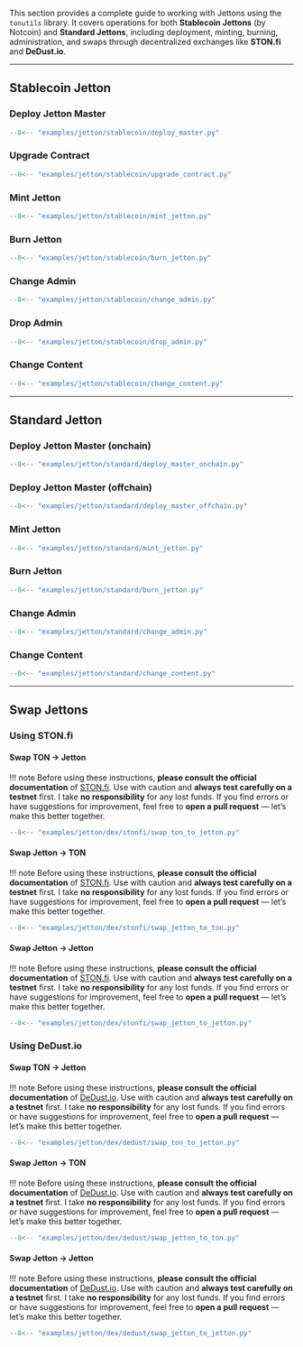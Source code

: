 This section provides a complete guide to working with Jettons using the `tonutils` library.
It covers operations for both **Stablecoin Jettons** (by Notcoin) and **Standard Jettons**, including deployment, minting, burning, administration, and swaps through decentralized exchanges like **STON.fi** and **DeDust.io**.

---

## Stablecoin Jetton

### Deploy Jetton Master

```python
--8<-- "examples/jetton/stablecoin/deploy_master.py"
```

### Upgrade Contract

```python
--8<-- "examples/jetton/stablecoin/upgrade_contract.py"
```

### Mint Jetton

```python
--8<-- "examples/jetton/stablecoin/mint_jetton.py"
```

### Burn Jetton

```python
--8<-- "examples/jetton/stablecoin/burn_jetton.py"
```

### Change Admin

```python
--8<-- "examples/jetton/stablecoin/change_admin.py"
```

### Drop Admin

```python
--8<-- "examples/jetton/stablecoin/drop_admin.py"
```

### Change Content

```python
--8<-- "examples/jetton/stablecoin/change_content.py"
```

---

## Standard Jetton

### Deploy Jetton Master (onchain)

```python
--8<-- "examples/jetton/standard/deploy_master_onchain.py"
```

### Deploy Jetton Master (offchain)

```python
--8<-- "examples/jetton/standard/deploy_master_offchain.py"
```

### Mint Jetton

```python
--8<-- "examples/jetton/standard/mint_jetton.py"
```

### Burn Jetton

```python
--8<-- "examples/jetton/standard/burn_jetton.py"
```

### Change Admin

```python
--8<-- "examples/jetton/standard/change_admin.py"
```

### Change Content

```python
--8<-- "examples/jetton/standard/change_content.py"
```

---

## Swap Jettons

### Using STON.fi

#### Swap TON → Jetton

!!! note
    Before using these instructions, **please consult the official documentation** of [STON.fi](https://docs.ston.fi/).
    Use with caution and **always test carefully on a testnet** first.
    I take **no responsibility** for any lost funds.
    If you find errors or have suggestions for improvement, feel free to **open a pull request** — let’s make this better together.

```python
--8<-- "examples/jetton/dex/stonfi/swap_ton_to_jetton.py"
```

#### Swap Jetton → TON

!!! note
    Before using these instructions, **please consult the official documentation** of [STON.fi](https://docs.ston.fi/).
    Use with caution and **always test carefully on a testnet** first.
    I take **no responsibility** for any lost funds.
    If you find errors or have suggestions for improvement, feel free to **open a pull request** — let’s make this better together.

```python
--8<-- "examples/jetton/dex/stonfi/swap_jetton_to_ton.py"
```

#### Swap Jetton → Jetton

!!! note
    Before using these instructions, **please consult the official documentation** of [STON.fi](https://docs.ston.fi/).
    Use with caution and **always test carefully on a testnet** first.
    I take **no responsibility** for any lost funds.
    If you find errors or have suggestions for improvement, feel free to **open a pull request** — let’s make this better together.

```python
--8<-- "examples/jetton/dex/stonfi/swap_jetton_to_jetton.py"
```

### Using DeDust.io

#### Swap TON → Jetton

!!! note
    Before using these instructions, **please consult the official documentation** of [DeDust.io](https://docs.dedust.io/docs/introduction).
    Use with caution and **always test carefully on a testnet** first.
    I take **no responsibility** for any lost funds.
    If you find errors or have suggestions for improvement, feel free to **open a pull request** — let’s make this better together.

```python
--8<-- "examples/jetton/dex/dedust/swap_ton_to_jetton.py"
```

#### Swap Jetton → TON

!!! note
    Before using these instructions, **please consult the official documentation** of [DeDust.io](https://docs.dedust.io/docs/introduction).
    Use with caution and **always test carefully on a testnet** first.
    I take **no responsibility** for any lost funds.
    If you find errors or have suggestions for improvement, feel free to **open a pull request** — let’s make this better together.

```python
--8<-- "examples/jetton/dex/dedust/swap_jetton_to_ton.py"
```

#### Swap Jetton → Jetton

!!! note
    Before using these instructions, **please consult the official documentation** of [DeDust.io](https://docs.dedust.io/docs/introduction).
    Use with caution and **always test carefully on a testnet** first.
    I take **no responsibility** for any lost funds.
    If you find errors or have suggestions for improvement, feel free to **open a pull request** — let’s make this better together.

```python
--8<-- "examples/jetton/dex/dedust/swap_jetton_to_jetton.py"
```
